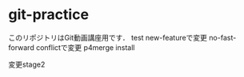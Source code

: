 # git-practice
このリポジトリはGit動画講座用です．
test
new-featureで変更
no-fast-forward
conflictで変更
p4merge install

変更stage2